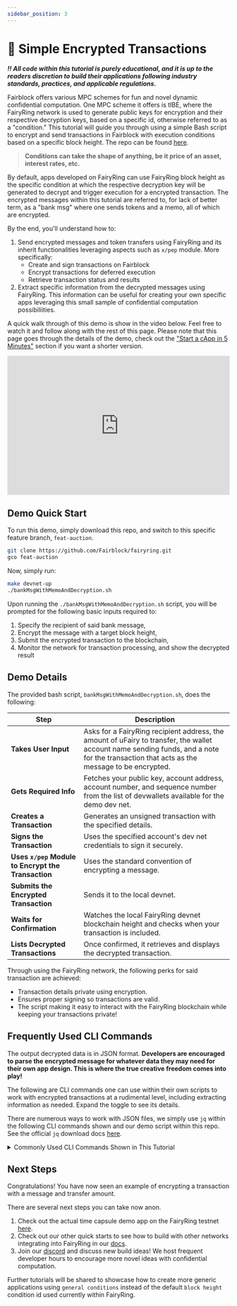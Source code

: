 ```yaml
---
sidebar_position: 3
---
```


# 🍄 Simple Encrypted Transactions

_**‼️ All code within this tutorial is purely educational, and it is up to the readers discretion to build their applications following industry standards, practices, and applicable regulations.**_

Fairblock offers various MPC schemes for fun and novel dynamic confidential computation. One MPC scheme it offers is tIBE, where the FairyRing network is used to generate public keys for encryption and their respective decryption keys, based on a specific id, otherwise referred to as a "condition." This tutorial will guide you through using a simple Bash script to encrypt and send transactions in Fairblock with execution conditions based on a specific block height. The repo can be found [here](https://github.com/Fairblock/fairyring/tree/feat-auction).

> **Conditions can take the shape of anything, be it price of an asset, interest rates, etc.** 

By default, apps developed on FairyRing can use FairyRing block height as the specific condition at which the respective decryption key will be generated to decrypt and trigger execution for a encrypted transaction. The encrypted messages within this tutorial are referred to, for lack of better term, as a "bank msg" where one sends tokens and a memo, all of which are encrypted.

By the end, you'll understand how to:

1. Send encrypted messages and token transfers using FairyRing and its inherit functionalities leveraging aspects such as `x/pep` module. More specifically:
   - Create and sign transactions on Fairblock
   - Encrypt transactions for deferred execution
   - Retrieve transaction status and results
2. Extract specific information from the decrypted messages using FairyRing. This information can be useful for creating your own specific apps leveraging this small sample of confidential computation possibiliities.

A quick walk through of this demo is show in the video below. Feel free to watch it and follow along with the rest of this page. Please note that this page goes through the details of the demo, check out the ["Start a cApp in 5 Minutes"](../../start-a-capp-in-5-minutes/fairyring_capp.md) section if you want a shorter version.

<div style={{ textAlign: "center" }}>
  <iframe
    width="100%"
    height="315"
    src="https://www.youtube.com/embed/G0Pz-iW_Fdk?si=UA_7d-ae1IORqDcH"
    title="FairyRing Demo #1 - Encrypted Transactions"
    frameBorder="0"
    allow="accelerometer; autoplay; clipboard-write; encrypted-media; gyroscope; picture-in-picture; web-share"
    referrerPolicy="strict-origin-when-cross-origin"
    allowFullScreen
    style={{ maxWidth: "560px" }}
  ></iframe>
</div>

## Demo Quick Start

To run this demo, simply download this repo, and switch to this specific feature branch, `feat-auction`.

```bash
git clone https://github.com/Fairblock/fairyring.git
gco feat-auction
```

Now, simply run:

```bash
make devnet-up
./bankMsgWithMemoAndDecryption.sh
```

Upon running the `./bankMsgWithMemoAndDecryption.sh` script, you will be prompted for the following basic inputs required to:

1. Specify the recipient of said bank message,
2. Encrypt the message with a target block height,
3. Submit the encrypted transaction to the blockchain,
4. Monitor the network for transaction processing, and show the decrypted result

<!-- ## Running on the Fairblock AWS Instance

This is a temporary solution if the demo does not run on your machine.

> Reach out to @hashedtitan, a DevRel contributing to Fairblock, on Discord in the #dev channel if you are having issues.

Follow these instructions to run the same demo on an AWS instance.

```bash
ssh -i "$YOURFILE.pem" ubuntu@ec2-34-201-63-243.compute-1.amazonaws.com
```

Everything is already set up on the AWS instance, so the test is all that needs to be ran.

```bash
cd fairyring
make devnet-up
./bankMsgWithMemoAndDecryption.sh
``` -->

## Demo Details

The provided bash script, `bankMsgWithMemoAndDecryption.sh`, does the following:

| Step | Description |
|------|------------|
| **Takes User Input** | Asks for a FairyRing recipient address, the amount of uFairy to transfer, the wallet account name sending funds, and a note for the transaction that acts as the message to be encrypted. |
| **Gets Required Info** | Fetches your public key, account address, account number, and sequence number from the list of devwallets available for the demo dev net. |
| **Creates a Transaction** | Generates an unsigned transaction with the specified details. |
| **Signs the Transaction** | Uses the specified account's dev net credentials to sign it securely. |
| **Uses `x/pep` Module to Encrypt the Transaction** | Uses the standard convention of encrypting a message. |
| **Submits the Encrypted Transaction** | Sends it to the local devnet. |
| **Waits for Confirmation** | Watches the local FairyRing devnet blockchain height and checks when your transaction is included. |
| **Lists Decrypted Transactions** | Once confirmed, it retrieves and displays the decrypted transaction. |

Through using the FairyRing network, the following perks for said transaction are achieved:

- Transaction details private using encryption.
- Ensures proper signing so transactions are valid.
- The script making it easy to interact with the FairyRing blockchain while keeping your transactions private!

## Frequently Used CLI Commands

The output decrypted data is in JSON format. **Developers are encouraged to parse the encrypted message for whatever data they may need for their own app design. This is where the true creative freedom comes into play!**

The following are CLI commands one can use within their own scripts to work with encrypted transactions at a rudimental level, including extracting information as needed. Expand the toggle to see its details.

There are numerous ways to work with JSON files, we simply use `jq` within the following CLI commands shown and our demo script within this repo. See the official `jq` download docs [here](https://jqlang.org/download/).

<details>
<summary>Commonly Used CLI Commands Shown in This Tutorial</summary>

### Fetch the Public Key for Encryption

- Use this in your app if you need to encrypt messages or transactions.

```bash
fairyringd query pep show-active-pub-key -o json | jq -r '.active_pubkey.public_key'
```

### Getting a FairyRing Account Address

- Essential if you're writing a wallet integration.

```bash
fairyringd keys show $ACCOUNT_NAME -a --keyring-backend test --home devnet_data/fairyring_devnet
```

### Create an Unsigned Transaction

- Builds a raw transaction JSON to be signed afterwards.

```bash
fairyringd tx bank send $ACC_ADDR $RECIPIENT $AMOUNT --generate-only -o json
```

### Get Account Number (for offline signing)

- Your application might need this if it manually constructs and signs transactions.

```bash
fairyringd query auth account $ACC_ADDR -o json | jq -r '.account.value.account_number'
```

### Get Sequence Number (Nonce)

- Obtaining the nonce is helpful when signing to prevent replay attacks.

```bash
fairyringd query pep show-pep-nonce $ACC_ADDR -o json | jq -r '.pep_nonce.nonce'
```

### Signs the Transaction Locally

- This allows offline signing, useful for hardware wallets or remote signing services.

If your app needs to handle user signing, it can call:

```bash
fairyringd tx sign unsigned.json --from $ACCOUNT_NAME --offline --account-number $ACC_NUM --sequence $ACC_SEQ
```

### Encrypting the Signed Transaction

Use the following to actually encrypt the transaction where one has to specify the target height, respective public key, and signed transaction.

```bash
fairyringd encrypt $TARGET_HEIGHT $PUBKEY "$SIGNED"
```

### Submitting the Encrypted Transaction:

Use the below command to submit the encrypted transaction with a specified target height for decryption.

```bash
fairyringd tx pep submit-encrypted-tx $ENCRYPTED $TARGET_HEIGHT
```

### Extracting the Transaction Hash (For Tracking)

Use the below command to extract the transaction hash that can be used to monitor the transaction status.

```bash
echo "$TX_SUBMISSION_OUTPUT" | grep -oE "txhash: [A-Fa-f0-9]+" | awk '{print $2}'
```

### Wait for Confirmation & Retrieves the Decrypted Transaction

This command monitors block height until the transaction is executed, and fetches decrypted transactions for further processing:

- This can be used to display decrypted transaction details in your app.

```bash
fairyringd list-decrypted-txs $TARGET_HEIGHT --output json | jq
```

## How You Can Use These Commands in Your Own App

1. Build your own app that uses the rudimentary encrypted transaction functionality with FairyRing.
2. Automate transaction workflows → Utilize contract call-back, and thus feth and process decrypted transactions once confirmed automatically.
3. Build a transaction explorer → Extract TX hashes and track status.

</details>

## Next Steps

Congratulations! You have now seen an example of encrypting a transaction with a message and transfer amount.

There are several next steps you can take now anon.

1. Check out the actual time capsule demo app on the FairyRing testnet [here](https://capsule.fairblock.network/).
2. Check out our other quick starts to see how to build with other networks integrating into FairyRing in our [docs](https://docs.fairblock.network/docs/welcome/quickstart/).
3. Join our [discord](https://discord.gg/jhNBCCAMPK) and discuss new build ideas! We host frequent developer hours to encourage more novel ideas with confidential computation.
<!-- 2. Look at an implementation for a local front end and simple app for a time capsule [here](https://github.com/Fairblock/time-capsule). TODO: make this repo public-->

Further tutorials will be shared to showcase how to create more generic applications using `general conditions` instead of the default `block height` condition id used currently within FairyRing.
